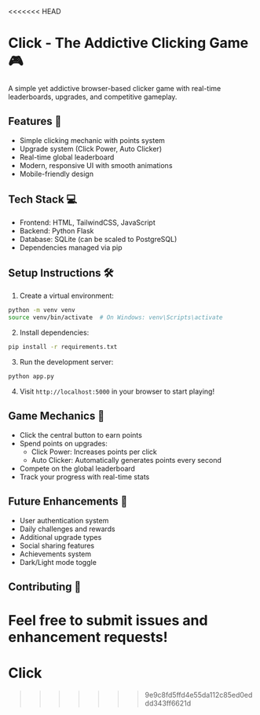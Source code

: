 <<<<<<< HEAD
# Click - The Addictive Clicking Game 🎮

A simple yet addictive browser-based clicker game with real-time leaderboards, upgrades, and competitive gameplay.

## Features 🚀

- Simple clicking mechanic with points system
- Upgrade system (Click Power, Auto Clicker)
- Real-time global leaderboard
- Modern, responsive UI with smooth animations
- Mobile-friendly design

## Tech Stack 💻

- Frontend: HTML, TailwindCSS, JavaScript
- Backend: Python Flask
- Database: SQLite (can be scaled to PostgreSQL)
- Dependencies managed via pip

## Setup Instructions 🛠️

1. Create a virtual environment:
```bash
python -m venv venv
source venv/bin/activate  # On Windows: venv\Scripts\activate
```

2. Install dependencies:
```bash
pip install -r requirements.txt
```

3. Run the development server:
```bash
python app.py
```

4. Visit `http://localhost:5000` in your browser to start playing!

## Game Mechanics 🎯

- Click the central button to earn points
- Spend points on upgrades:
  - Click Power: Increases points per click
  - Auto Clicker: Automatically generates points every second
- Compete on the global leaderboard
- Track your progress with real-time stats

## Future Enhancements 🔮

- User authentication system
- Daily challenges and rewards
- Additional upgrade types
- Social sharing features
- Achievements system
- Dark/Light mode toggle

## Contributing 🤝

Feel free to submit issues and enhancement requests!
=======
# Click
>>>>>>> 9e9c8fd5ffd4e55da112c85ed0eddd343ff6621d
